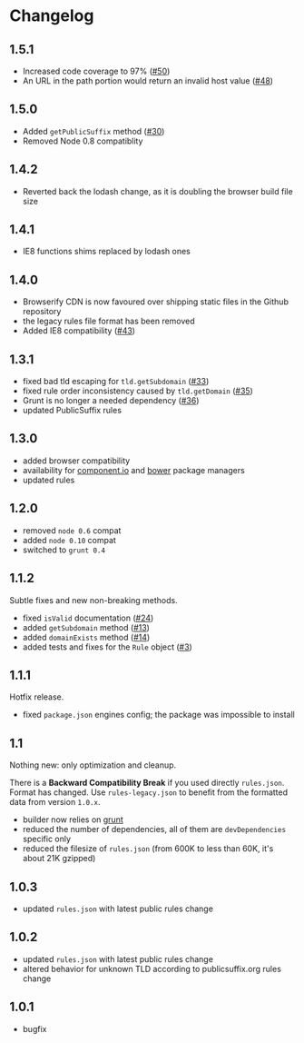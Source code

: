 # Changelog

## 1.5.1

 * Increased code coverage to 97% ([#50](https://github.com/oncletom/tld.js/pull/50))
 * An URL in the path portion would return an invalid host value ([#48](https://github.com/oncletom/tld.js/issues/48))

## 1.5.0

 * Added `getPublicSuffix` method ([#30](https://github.com/oncletom/tld.js/pull/30))
 * Removed Node 0.8 compatiblity

## 1.4.2

* Reverted back the lodash change, as it is doubling the browser build file size

## 1.4.1

* IE8 functions shims replaced by lodash ones

## 1.4.0

* Browserify CDN is now favoured over shipping static files in the Github repository
* the legacy rules file format has been removed
* Added IE8 compatibility ([#43](https://github.com/oncletom/tld.js/pull/43))

## 1.3.1

* fixed bad tld escaping for `tld.getSubdomain` ([#33](https://github.com/oncletom/tld.js/issue/33))
* fixed rule order inconsistency caused by `tld.getDomain` ([#35](https://github.com/oncletom/tld.js/issue/35))
* Grunt is no longer a needed dependency ([#36](https://github.com/oncletom/tld.js/issue/36))
* updated PublicSuffix rules

## 1.3.0

* added browser compatibility
* availability for [component.io](http://component.io/) and [bower](http://bower.io/) package managers
* updated rules

## 1.2.0

* removed `node 0.6` compat
* added `node 0.10` compat
* switched to `grunt 0.4`

## 1.1.2

Subtle fixes and new non-breaking methods.

* fixed `isValid` documentation ([#24](https://github.com/oncletom/tld.js/issue/24))
* added `getSubdomain` method ([#13](https://github.com/oncletom/tld.js/issue/13))
* added `domainExists` method ([#14](https://github.com/oncletom/tld.js/issue/14))
* added tests and fixes for the `Rule` object ([#3](https://github.com/oncletom/tld.js/issue/3))

## 1.1.1

Hotfix release.

* fixed `package.json` engines config; the package was impossible to install

## 1.1

Nothing new: only optimization and cleanup.

There is a **Backward Compatibility Break** if you used directly `rules.json`. Format has changed.
Use `rules-legacy.json` to benefit from the formatted data from version `1.0.x`.

* builder now relies on [grunt](http://gruntjs.com/)
* reduced the number of dependencies, all of them are `devDependencies` specific only
* reduced the filesize of `rules.json` (from 600K to less than 60K, it's about 21K gzipped)

## 1.0.3

* updated `rules.json` with latest public rules change

## 1.0.2

* updated `rules.json` with latest public rules change
* altered behavior for unknown TLD according to publicsuffix.org rules change

## 1.0.1

* bugfix
